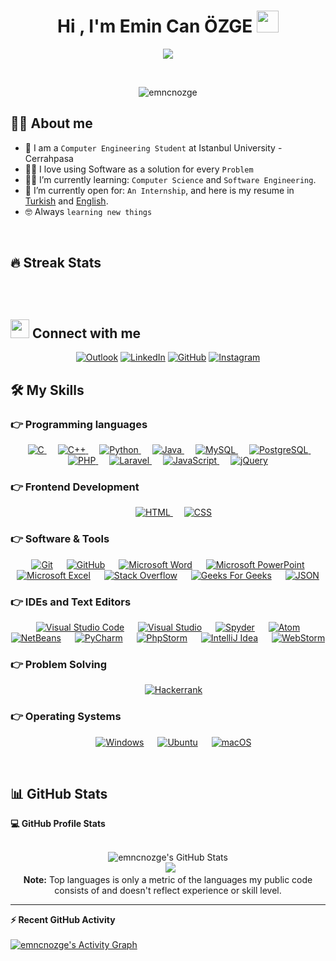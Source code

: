 <h1 align="center">Hi , I'm Emin Can ÖZGE <img src="https://media.giphy.com/media/hvRJCLFzcasrR4ia7z/giphy.gif" width="35"></h1>
<p align="center">
  <a><img src="https://readme-typing-svg.herokuapp.com?lines=Computer+Engineering+Student;Programmer;Keeping%20up%20with%20the%20technology&center=true&width=500&height=50"></a>
</p>

<br>

<p align="center"> 
	<img src="https://komarev.com/ghpvc/?username=emncnozge&label=Profile%20views&color=0e75b6" alt="emncnozge" /> 
	
</p>

## :sassy_man: About me

- :school: I am a `Computer Engineering Student` at Istanbul University - Cerrahpasa
- :technologist: I love using Software as a solution for every `Problem`
- :student: I’m currently learning: `Computer Science` and `Software Engineering`.
- :thinking: I’m currently open for: `An Internship`, and here is my resume in [Turkish](https://drive.google.com/file/d/1RWSZivgaDf6bBVI4M7Y4kuJ25YRjosEN/view?usp=sharing) and [English](https://drive.google.com/file/d/1g7O7NlLtCe6qpF95f9OKNbDVqFM5x2zs/view?usp=sharing).
- :nerd_face: Always `learning new things`

<br>

## 🔥 Streak Stats

<p align="center"><img src="https://github-readme-streak-stats.herokuapp.com?user=emncnozge&theme=github-dark-blue&date_format=j%20M%5B%20Y%5D" alt="" /></p>
<br>

## <img src="https://media.giphy.com/media/iY8CRBdQXODJSCERIr/giphy.gif" height="30px" width="30px"> Connect with me

<p align="center">
	<a href="mailto:emincanozge@outlook.com"><img img src="https://img.shields.io/badge/Microsoft_Outlook-0078D4?style=for-the-badge&logo=microsoft-outlook&logoColor=white" alt="Outlook"/></a>
	<a href="https://www.linkedin.com/in/emincanozge/"><img src="https://img.shields.io/badge/linkedin-%230077B5.svg?style=for-the-badge&logo=linkedin&logoColor=white" alt="LinkedIn"/></a>
  	<a href="https://github.com/emncnozge"><img src="https://img.shields.io/badge/github-%23121011.svg?style=for-the-badge&logo=github&logoColor=white" alt="GitHub"/></a>
	<a href="https://www.instagram.com/emncnozge/"><img src="https://img.shields.io/badge/Instagram-%23E4405F.svg?style=for-the-badge&logo=Instagram&logoColor=white" alt="Instagram"/></a>

</p>

## 🛠️ My Skills

### 👉 Programming languages

<p align="center"> 
  &emsp; 
  <a href="https://www.cprogramming.com/"> 
    <img alt="C" src="https://img.shields.io/badge/C-%2300599C.svg?style=for-the-badge&logo=c&logoColor=white">
  </a> 
  &emsp;
  <a href="https://www.cplusplus.com/"> 
    <img alt="C++" src="https://img.shields.io/badge/C++-%2300599C.svg?style=for-the-badge&logo=c%2B%2B&logoColor=white">
  </a> 
  &emsp;
   <a href="https://www.python.org">
    <img alt="Python" src="https://img.shields.io/badge/python-3670A0?style=for-the-badge&logo=python&logoColor=ffdd54">
  </a>
  &emsp;
  <a href="https://www.java.com"> 
    <img alt="Java" src="https://img.shields.io/badge/java-%23ED8B00.svg?style=for-the-badge&logo=java&logoColor=white">
  </a>
  &emsp;
  <a href="https://www.mysql.com/"> 
    <img alt="MySQL" src="https://img.shields.io/badge/mysql-%2300f.svg?style=for-the-badge&logo=mysql&logoColor=white">
  </a>
  &emsp;
  <a href="https://www.postgresql.org/"> 
    <img alt="PostgreSQL" src="https://img.shields.io/badge/PostgreSQL-%23316192.svg?style=for-the-badge&logo=postgresql&logoColor=white">
  </a>
  &emsp;
  <a href="https://www.php.net/"> 
    <img alt="PHP" src="https://img.shields.io/badge/php-%23777BB4.svg?style=for-the-badge&logo=php&logoColor=white">
  </a>
  &emsp;
  <a href="https://laravel.com/"> 
    <img alt="Laravel" src="https://img.shields.io/badge/laravel-%23FF2D20.svg?style=for-the-badge&logo=laravel&logoColor=white">
  </a>
  &emsp;
  <a href="https://developer.mozilla.org/en-US/docs/Web/JavaScript"> 
    <img alt="JavaScript" src="https://img.shields.io/badge/javascript-%23323330.svg?style=for-the-badge&logo=javascript&logoColor=%23F7DF1E">
  </a>
  &emsp;
  <a href="https://jquery.com/"> 
    <img alt="jQuery" src="https://img.shields.io/badge/jquery-%230769AD.svg?style=for-the-badge&logo=jquery&logoColor=white">
  </a>

</p>

### 👉 Frontend Development

<p align="center"> 
  &emsp; 
  <a href="https://developer.mozilla.org/en-US/docs/Web/HTML"> 
   <img alt="HTML" src="https://img.shields.io/badge/html-%23E34F26.svg?style=for-the-badge&logo=html5&logoColor=white">
  </a>   
  &emsp;
  <a href="https://developer.mozilla.org/en-US/docs/Web/CSS">
    <img alt="CSS" src="https://img.shields.io/badge/css-%231572B6.svg?style=for-the-badge&logo=css3&logoColor=white">
  </a> 
</p>

### 👉 Software & Tools

<p align="center">
   &emsp; 
    <a href="https://git-scm.com/"><img alt="Git" src="https://img.shields.io/badge/git-%23F05033.svg?style=for-the-badge&logo=git&logoColor=white"></a>
  &emsp;
    <a href="https://github.com/"><img alt="GitHub" src="https://img.shields.io/badge/github-%23121011.svg?style=for-the-badge&logo=github&logoColor=white"></a>
  &emsp;
      <a href="https://www.microsoft.com/microsoft-365"><img alt="Microsoft Word" src="https://img.shields.io/badge/Microsoft_Word-2B579A?style=for-the-badge&logo=microsoft-word&logoColor=white"></a>
  &emsp;
      <a href="https://www.microsoft.com/microsoft-365"><img alt="Microsoft PowerPoint" src="https://img.shields.io/badge/Microsoft_PowerPoint-B7472A?style=for-the-badge&logo=microsoft-powerpoint&logoColor=white"></a>
  &emsp;
      <a href="https://www.microsoft.com/microsoft-365"><img alt="Microsoft Excel" src="https://img.shields.io/badge/Microsoft_Excel-217346?style=for-the-badge&logo=microsoft-excel&logoColor=white"></a>
  &emsp;
    <a href="https://stackoverflow.com/"><img alt="Stack Overflow" src="https://img.shields.io/badge/-Stackoverflow-FE7A16?style=for-the-badge&logo=stack-overflow&logoColor=white"></a>
  &emsp;
    <a href="https://www.geeksforgeeks.org/"><img alt="Geeks For Geeks" src="https://img.shields.io/badge/GeeksforGeeks-gray?style=for-the-badge&logo=geeksforgeeks&logoColor=35914c"></a>
  &emsp;
    <a href="https://www.json.org/json-en.html"><img alt="JSON" img src="https://img.shields.io/badge/JSON-%23000000.svg?style=for-the-badge&logo=JSON&logoColor=white"></a>
</p>

### 👉 IDEs and Text Editors

<p align="center">
  &emsp;
    <a href="https://code.visualstudio.com/"><img alt="Visual Studio Code" src="https://img.shields.io/badge/Visual%20Studio%20Code-0078d7.svg?style=for-the-badge&logo=visual-studio-code&logoColor=white"></a>
  &emsp;
    <a href="https://visualstudio.microsoft.com/"><img alt="Visual Studio" src="https://img.shields.io/badge/Visual%20Studio-5C2D91.svg?style=for-the-badge&logo=visual-studio&logoColor=white"></a>
  &emsp;
  <a href="https://www.spyder-ide.org/"><img alt="Spyder" src="https://img.shields.io/badge/Spyder-838485?style=for-the-badge&logo=spyder%20ide&logoColor=maroon"></a>
  &emsp;
  <a href="https://atom.io/"><img alt="Atom" src="https://img.shields.io/badge/Atom-%2366595C.svg?style=for-the-badge&logo=atom&logoColor=white"></a>
  &emsp;
  <a href="https://netbeans.apache.org/"><img alt="NetBeans" src="https://img.shields.io/badge/NetBeans%20IDE-1B6AC6.svg?style=for-the-badge&logo=apache-netbeans-ide&logoColor=white" /></a>
  &emsp;
    <a href="https://www.jetbrains.com/pycharm/"><img alt="PyCharm" src="https://img.shields.io/badge/pycharm-143?style=for-the-badge&logo=pycharm&logoColor=black&color=black&labelColor=green" /></a>
  &emsp;
  <a href="https://www.jetbrains.com/phpstorm/"><img alt="PhpStorm" src="https://img.shields.io/badge/phpstorm-143?style=for-the-badge&logo=phpstorm&logoColor=black&color=black&labelColor=darkorchid" /></a>
  &emsp;
    <a href="https://www.jetbrains.com/intellijidea/"><img alt="IntelliJ Idea" src="https://img.shields.io/badge/IntelliJ%20 IDEA-000000.svg?style=for-the-badge&logo=intellij-idea&logoColor=white" /></a>
  &emsp;
    <a href="https://www.jetbrains.com/webstorm/"><img alt="WebStorm" src="https://img.shields.io/badge/webstorm-143?style=for-the-badge&logo=webstorm&logoColor=white&color=black" /></a>
</p>

### 👉 Problem Solving

<p align="center">
  &emsp;
    <a href="https://www.hackerrank.com/emincanozge"><img alt = "Hackerrank" src="https://img.shields.io/badge/-Hackerrank-2EC866?style=for-the-badge&logo=HackerRank&logoColor=white" /></a>
</p>

### 👉 Operating Systems

<p align="center">
  &emsp;
  <a href="https://www.microsoft.com/windows"><img alt="Windows" src="https://img.shields.io/badge/Windows-0078D6?style=for-the-badge&logo=windows&logoColor=white"></a>
  &emsp;
    <a href="https://ubuntu.com/"><img alt="Ubuntu" src="https://img.shields.io/badge/Ubuntu-E95420?style=for-the-badge&logo=ubuntu&logoColor=white"></a>
  &emsp;
    <a href="https://www.apple.com/tr/macos/"><img alt="macOS" src="https://img.shields.io/badge/macOS-000000?style=for-the-badge&logo=apple&logoColor=F0F0F0"></a>
</p>

<br/>

## 📊 GitHub Stats

  <summary><b>💻 GitHub Profile Stats</b></summary>
  <br/>
  <p align="center">
    <img alt="emncnozge's GitHub Stats" src="https://github-readme-stats.vercel.app/api?username=emncnozge&show_icons=true&count_private=true&theme=github_dark"/>
<br/>
  &nbsp;
	<img src="https://github-readme-stats.vercel.app/api/top-langs?username=emncnozge&langs_count=10&show_icons=true&locale=en&layout=compact&theme=github_dark"/>
  <br/>
  <b>Note:</b> Top languages is only a metric of the languages my public code consists of and doesn't reflect experience or skill level.
  </p>

---

  <summary><b>⚡ Recent GitHub Activity</b></summary>
  <br/>
   <a href="https://github.com/emncnozge"><img alt="emncnozge's Activity Graph" src="https://activity-graph.herokuapp.com/graph?username=emncnozge&custom_title=emncnozge's%20Contribution%20Graph&theme=react-dark" /></a>
  <br/>

<br/>

